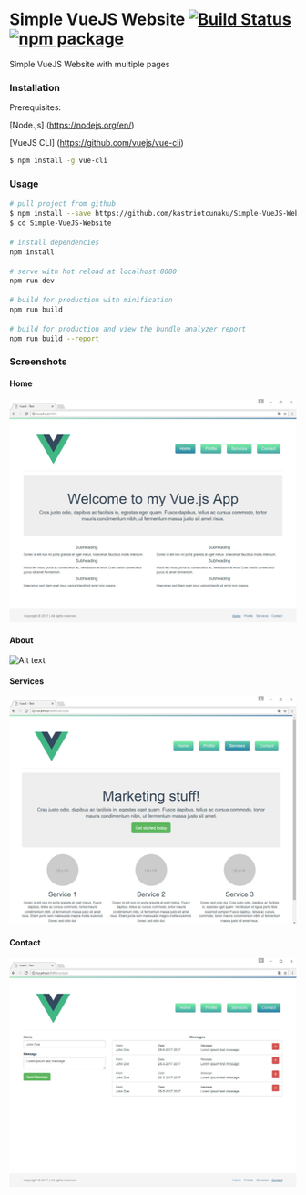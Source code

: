 # Simple VueJS Website [![Build Status](https://img.shields.io/circleci/project/vuejs/vue-cli/master.svg)](https://circleci.com/gh/vuejs/vue-cli) [![npm package](https://img.shields.io/npm/v/vue-cli.svg)](https://www.npmjs.com/package/vue-cli)
Simple VueJS Website with multiple pages

### Installation
Prerequisites:

[Node.js] (https://nodejs.org/en/)

[VueJS CLI] (https://github.com/vuejs/vue-cli)
``` bash
$ npm install -g vue-cli
```

### Usage

``` bash
# pull project from github
$ npm install --save https://github.com/kastriotcunaku/Simple-VueJS-Website/tarball/master
$ cd Simple-VueJS-Website

# install dependencies
npm install

# serve with hot reload at localhost:8080
npm run dev

# build for production with minification
npm run build

# build for production and view the bundle analyzer report
npm run build --report
```

### Screenshots

#### Home
![Alt text](/screenshots/home.JPG?raw=true "Home")

#### About
![Alt text](/screenshots/about.JPG?raw=true "About")

#### Services
![Alt text](/screenshots/services.JPG?raw=true "Services")

#### Contact
![Alt text](/screenshots/contact.JPG?raw=true "Contact")